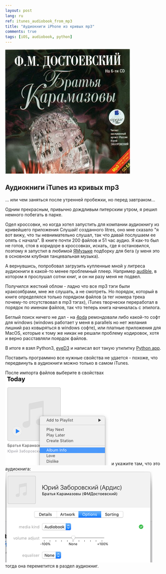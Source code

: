 ```yaml
---
layout: post
lang: ru
ref: itunes_audiobook_from_mp3
title: "Аудиокниги iPhone из кривых mp3"
comments: true
tags: [iOS, audiobook, python]
---
```

![](/images/brothers_karamazov_ardis.jpg)

## Аудиокниги iTunes из кривых mp3
... или чем заняться после утренней пробежки, но перед завтраком...

Одним прекрасным, привычно дождливым питерским утром, я решил немного побегать в парке.

Одел кроссовки, но когда хотел запустить для компании аудиокнигу из кривейшего приложения Слушай!
созданного litres, оно мне сказало "я вот вижу, что ты невнимательно слушал, так что давай
послушаем ее опять с начала". В книге почти 200 файлов и 51 час аудио. Я как-то был не готов,
стоя в коридоре в кроссовках, искать, где я остановился, поэтому я запустил в любимой 
[ЯМузыке](https://music.yandex.ru/home) подборку для бега (у меня это в основном клубная 
танцевальная музыка). 

А вернувшись, попробовал загрузить купленные мной у литреса аудиокниги в какой-то менее проблемный плеер.
Например [audible](http://www.audible.com), в котором я прослушал сотни книг, и он ни разу меня не подвел.

Получился жесткий облом - ладно что все mp3 тэги были кракозябрами, мне же слушать, а не смотреть.
Но порядок, который в книге определялся только порядком файлов (а тег номера трека почему-то отсутствовал
в mp3 тэгах), iTunes творчески переработал в порядок по именам файлов, так что теперь книга начиналась с 
эпилога.

Беглый поиск ничего не дал - на [4pda](https://4pda.ru/forum/index.php?showtopic=114851) 
ремондовали либо какой-то софт для windows (windows работает у меня
в parallels но нет желания лишний раз ковыряться в windows софте), или платные приложения для MacOS,
которые к тому же никак не решали проблему кодировок, хотя и верно расставляли поярдок файлов.

В итоге я взял Python3, [eyeD3](https://eyed3.readthedocs.io/en/latest/) и написал вот такую утилитку
[Python app](https://github.com/masterandrey/itunes-audiobook-from-mp3).

Поставить программно все нужные свойства не удается - похоже, что передвинуть в аудиокниги можно 
только в самом iTunes.

После импорта файлов выберите в свойствах
![](/images/itunes_media_kind.png)
и укажите там, что это аудиокнига:
![](/images/itunes_media_kind_select.png)
тогда она переметится в раздел аудиокниг.





